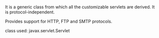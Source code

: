 It is a generic class from which all the customizable servlets are derived.
It is protocol-independent.

Provides support for HTTP, FTP and SMTP protocols.

class used: javax.servlet.Servlet

